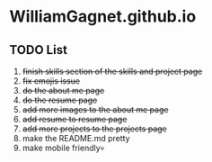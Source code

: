 # WilliamGagnet.github.io

## TODO List
1. ~~finish skills section of the skills and project page~~
2. ~~fix emojis issue~~
3. ~~do the about me page~~
4. ~~do the resume page~~
5. ~~add more images to the about me page~~
6. ~~add resume to resume page~~
7. ~~add more projects to the projects page~~
8. make the README.md pretty
9. make mobile friendly💀